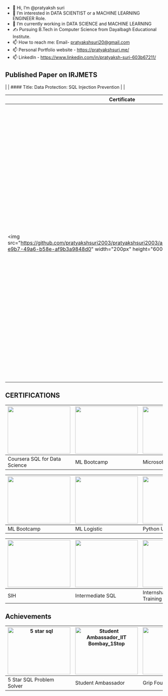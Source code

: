 - 👋 Hi, I’m @pratyaksh suri
- 👀 I’m interested in DATA SCIENTIST or a MACHINE LEARNING ENGINEER Role. 
- 🌱 I’m currently working in DATA SCIENCE  and MACHINE LEARNING  
- ✍ Pursuing B.Tech in Computer Science from Dayalbagh Educational Institute.
- 📫 How to reach me: Email- pratyakshsuri20@gmail.com
- 📫 Personal Portfolio website - https://pratyakshsuri.me/
- 📫 LinkedIn - https://www.linkedin.com/in/pratyaksh-suri-603b67211/

## Published Paper on IRJMETS
| | #### Title: Data Protection: SQL Injection Prevention | |

| Certificate                                          | Abstract                                                                                                                                                                                                                                                                                         |
|------------------------------------------------------|--------------------------------------------------------------------------------------------------------------------------------------------------------------------------------------------------------------------------------------------------------------------------------------------------|
| <img src="https://github.com/pratyakshsuri2003/pratyakshsuri2003/assets/115720372/6772dd62-e9b7-49a6-b58e-af9b3a9848d0" width="200px" height="600px> | Web servers face increasing vulnerabilities and a surge in script attacks, particularly ASP or PHP scripting injections and SQL injection. SQL injection exploits input validation weaknesses by introducing malicious characters, allowing threat actors to manipulate data. This paper explores SQL injection's core principles, execution mechanics, detection methods, and preventative strategies. It also analyzes practical cases, enhancing web security within ASP website platforms. |


## CERTIFICATIONS

| <img src="https://github.com/pratyakshsuri2003/pratyakshsuri2003/assets/115720372/084ae212-4d26-490a-b78d-de93a8a74c1e" width="200px" height="150px"> | <img src="https://github.com/pratyakshsuri2003/pratyakshsuri2003/assets/115720372/30c180f1-9e74-4839-9280-1acd84f13dec" width="200px" height="150px"> | <img src="https://github.com/pratyakshsuri2003/pratyakshsuri2003/assets/115720372/22a8530a-1cec-4076-bf00-1aa31b287940" width="200px" height="150px"> |
| --- | --- | --- |
| Coursera SQL for Data Science | ML Bootcamp | Microsoft Excel |

| <img src="https://github.com/pratyakshsuri2003/pratyakshsuri2003/assets/115720372/755edfa5-617c-4ca2-a2c8-00c145c3468e" width="200px" height="150px"> | <img src="https://github.com/pratyakshsuri2003/pratyakshsuri2003/assets/115720372/89adcdf8-d4b4-4664-bd9d-38a1ab518626" width="200px" height="150px"> | <img src="https://github.com/pratyakshsuri2003/pratyakshsuri2003/assets/115720372/16290b07-6d1b-4b09-9553-2c1b6f30b5a0" width="200px" height="150px"> |
| --- | --- | --- |
| ML Bootcamp | ML Logistic | Python Udemy |

| <img src="https://github.com/pratyakshsuri2003/pratyakshsuri2003/assets/115720372/98347a20-7393-4f0d-8be2-ac18b3a1fd06" width="200px" height="150px"> | <img src="https://github.com/pratyakshsuri2003/pratyakshsuri2003/assets/115720372/0f2223dc-e34c-495f-a3f0-9161b41f30b3" width="200px" height="150px"> | <img src="https://github.com/pratyakshsuri2003/pratyakshsuri2003/assets/115720372/4c6e4f12-3f21-412e-8244-bdf4969d5085" width="200px" height="150px"> |
| --- | --- | --- |
| SIH | Intermediate SQL | Internshalla Tableau Training |

## Achievements

| <img src="https://github.com/pratyakshsuri2003/pratyakshsuri2003/assets/115720372/a7ecf660-8e65-4d9a-a0d2-11244ce13467" width="200" height="150px" alt="5 star sql"> | <img src="https://github.com/pratyakshsuri2003/pratyakshsuri2003/assets/115720372/f35aaf95-9146-426f-860e-79f44b8be584" width="200" height="150px" alt="Student Ambassador_IIT Bombay_1Stop"> | <img src="https://github.com/pratyakshsuri2003/pratyakshsuri2003/assets/115720372/ab2d5e3e-d9c5-4b74-9686-59dc5cf41c2d" width="200px" height="150px"> 
| --- | --- | --- |
| 5 Star SQL Problem Solver | Student Ambassador | Grip Foundation |
